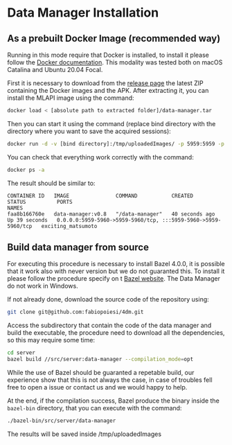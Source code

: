# Data Manager Installation

## As a prebuilt Docker Image (recommended way)

Running in this mode require that Docker is installed, to install it please follow the [Docker documentation](https://docs.docker.com/engine/install/). This modality was tested both on macOS Catalina and Ubuntu 20.04 Focal.

First it is necessary to download from the [release page](https://github.com/fabiopoiesi/4dm/releases) the latest ZIP containing the Docker images and the APK. After extracting it, you can install the MLAPI image using the command:

```bash
docker load < [absolute path to extracted folder]/data-manager.tar
```

Then you can start it using the command (replace bind directory with the directory where you want to save the acquired sessions):

```bash
docker run -d -v [bind directory]:/tmp/uploadedImages/ -p 5959:5959 -p 5960:5960 data-manager:v0.8
```

You can check that everything work correctly with the command:
```bash
docker ps -a
```

The result should be similar to:
```
CONTAINER ID   IMAGE               COMMAND           CREATED          STATUS          PORTS                                                           NAMES
faa8b166760e   data-manager:v0.8   "/data-manager"   40 seconds ago   Up 39 seconds   0.0.0.0:5959-5960->5959-5960/tcp, :::5959-5960->5959-5960/tcp   exciting_matsumoto
```

## Build data manager from source

For executing this procedure is necessary to install Bazel 4.0.0, it is possible that it work also with never version but we do not guaranted this. To install it please follow the procedure specify on t [Bazel website](https://docs.bazel.build/versions/4.0.0/install.html). The Data Manager do not work in Windows.

If not already done, download the source code of the repository using:

```bash
git clone git@github.com:fabiopoiesi/4dm.git
```

Access the subdirectory that contain the code of the data manager and build the executable, the procedure need to download all the dependencies, so this may require some time:
```bash
cd server
bazel build //src/server:data-manager --compilation_mode=opt
```

While the use of Bazel should be guaranted a repetable build, our experience show that this is not always the case, in case of troubles fell free to open a issue or contact us and we would happy to help.

At the end, if the compilation success, Bazel produce the binary inside the ```bazel-bin``` directory, that you can execute with the command:
```bash
./bazel-bin/src/server/data-manager
```

The results will be saved inside /tmp/uploadedImages